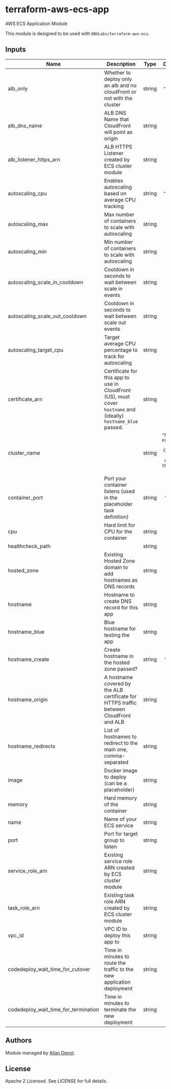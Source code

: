 # terraform-aws-ecs-app

AWS ECS Application Module

This module is designed to be used with `DNXLabs/terraform-aws-ecs`.

## Inputs

| Name | Description | Type | Default | Required |
|------|-------------|:----:|:-----:|:-----:|
| alb_only | Whether to deploy only an alb and no cloudFront or not with the cluster | string | `"false"` | no |
| alb\_dns\_name | ALB DNS Name that CloudFront will point as origin | string | n/a | yes |
| alb\_listener\_https\_arn | ALB HTTPS Listener created by ECS cluster module | string | n/a | yes |
| autoscaling\_cpu | Enables autoscaling based on average CPU tracking | string | `"false"` | no |
| autoscaling\_max | Max number of containers to scale with autoscaling | string | `"4"` | no |
| autoscaling\_min | Min number of containers to scale with autoscaling | string | `"1"` | no |
| autoscaling\_scale\_in\_cooldown | Cooldown in seconds to wait between scale in events | string | `"300"` | no |
| autoscaling\_scale\_out\_cooldown | Cooldown in seconds to wait between scale out events | string | `"300"` | no |
| autoscaling\_target\_cpu | Target average CPU percentage to track for autoscaling | string | `"50"` | no |
| certificate\_arn | Certificate for this app to use in CloudFront (US), must cover `hostname` and (ideally) `hostname_blue` passed. | string | n/a | yes |
| cluster\_name |  | string | `"Name of existing ECS Cluster to deploy this app to"` | no |
| container\_port | Port your container listens (used in the placeholder task definition) | string | `"8080"` | no |
| cpu | Hard limit for CPU for the container | string | `"0"` | no |
| healthcheck\_path |  | string | `"/"` | no |
| hosted\_zone | Existing Hosted Zone domain to add hostnames as DNS records | string | n/a | yes |
| hostname | Hostname to create DNS record for this app | string | n/a | yes |
| hostname\_blue | Blue hostname for testing the app | string | n/a | yes |
| hostname\_create | Create hostname in the hosted zone passed? | string | `"true"` | no |
| hostname\_origin | A hostname covered by the ALB certificate for HTTPS traffic between CloudFront and ALB | string | n/a | yes |
| hostname\_redirects | List of hostnames to redirect to the main one, comma-separated | string | `""` | no |
| image | Docker image to deploy (can be a placeholder) | string | n/a | yes |
| memory | Hard memory of the container | string | `"512"` | no |
| name | Name of your ECS service | string | n/a | yes |
| port | Port for target group to listen | string | `"80"` | no |
| service\_role\_arn | Existing service role ARN created by ECS cluster module | string | n/a | yes |
| task\_role\_arn | Existing task role ARN created by ECS cluster module | string | n/a | yes |
| vpc\_id | VPC ID to deploy this app to | string | n/a | yes |
| codedeploy_wait_time_for_cutover | Time in minutes to route the traffic to the new application deployment | string | `"5"` | no |
| codedeploy_wait_time_for_termination | Time in minutes to terminate the new deployment | string | `"0"` | no |
 
## Authors

Module managed by [Allan Denot](https://github.com/adenot).

## License

Apache 2 Licensed. See LICENSE for full details.